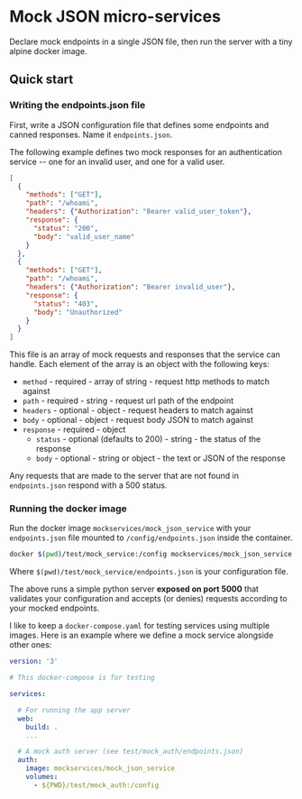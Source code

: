 # Mock JSON micro-services

Declare mock endpoints in a single JSON file, then run the server with a tiny alpine docker image.

## Quick start

### Writing the endpoints.json file

First, write a JSON configuration file that defines some endpoints and canned responses. Name it `endpoints.json`.

The following example defines two mock responses for an authentication service -- one for an invalid user, and one for a valid user.

```json
[
  {
    "methods": ["GET"],
    "path": "/whoami",
    "headers": {"Authorization": "Bearer valid_user_token"},
    "response": {
      "status": "200",
      "body": "valid_user_name"
    }
  },
  {
    "methods": ["GET"],
    "path": "/whoami",
    "headers": {"Authorization": "Bearer invalid_user"},
    "response": {
      "status": "403",
      "body": "Unauthorized"
    }
  }
]
```

This file is an array of mock requests and responses that the service can handle. Each element of the array is an object with the following keys:

* `method` - required - array of string - request http methods to match against
* `path` - required - string - request url path of the endpoint
* `headers` - optional - object - request headers to match against
* `body` - optional - object - request body JSON to match against
* `response` - required - object
  * `status` - optional (defaults to 200) - string - the status of the response
  * `body` - optional - string or object - the text or JSON of the response

Any requests that are made to the server that are not found in `endpoints.json` respond with a 500 status.

### Running the docker image

Run the docker image `mockservices/mock_json_service` with your `endpoints.json` file mounted to `/config/endpoints.json` inside the container.

```sh
docker $(pwd)/test/mock_service:/config mockservices/mock_json_service
```

Where `$(pwd)/test/mock_service/endpoints.json` is your configuration file.

The above runs a simple python server **exposed on port 5000** that validates your configuration and accepts (or denies) requests according to your mocked endpoints.

I like to keep a `docker-compose.yaml` for testing services using multiple images. Here is an example where we define a mock service alongside other ones:

```yaml
version: '3'

# This docker-compose is for testing

services:

  # For running the app server
  web:
    build: . 
    ...

  # A mock auth server (see test/mock_auth/endpoints.json)
  auth:
    image: mockservices/mock_json_service
    volumes:
      - ${PWD}/test/mock_auth:/config
```
